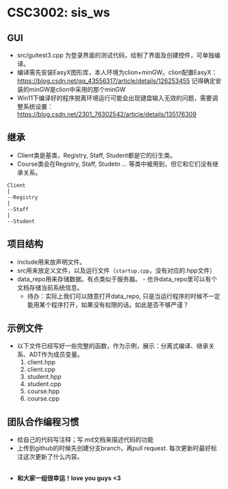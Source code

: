 # CSC3002: sis_ws
## GUI
- src/guitest3.cpp 为登录界面的测试代码，绘制了界面及创建控件，可单独编译。
- 编译需先安装EasyX图形库，本人环境为clion+minGW。clion配置EasyX：https://blog.csdn.net/qq_43556317/article/details/126253455 记得确定安装的minGW是clion中采用的那个minGW
- Win11下编译好的程序脱离环境运行可能会出现键盘输入无效的问题，需要调整系统设置：https://blog.csdn.net/2301_76302542/article/details/135176309


## 继承
- Client类是基类，Registry, Staff, Student都是它的衍生类。
- Course类会在Registry, Staff, Studetn ... 等类中被用到，但它和它们没有继承关系。
```
Client
|
--Registry
|
--Staff
|
--Student
```

## 项目结构
- include用来放声明文件。
- src用来放定义文件，以及运行文件（`startup.cpp`，没有对应的.hpp文件）
- data_repo用来存储数据。有点类似于服务器。
      - 也许data_repo里可以有个文档存储当前系统信息。
    - 待办：实际上我们可以随意打开data_repo, 只是当运行程序的时候不一定能用某个程序打开，如果没有权限的话。如此是否不够严谨？

## 示例文件
- 以下文件已经写好一些完整的函数，作为示例，展示：分离式编译、继承关系、ADT作为成员变量。
    1. client.hpp
    2. client.cpp
    3. student.hpp
    4. student.cpp
    5. course.hpp
    6. course.cpp

## 团队合作编程习惯
- 给自己的代码写注释；写.md文档来描述代码的功能
- 上传到github的时候先创建分支branch，再pull request. 每次更新时最好标注这次更新了什么内容。

## 
- **和大家一组很幸运！love you guys <3**
